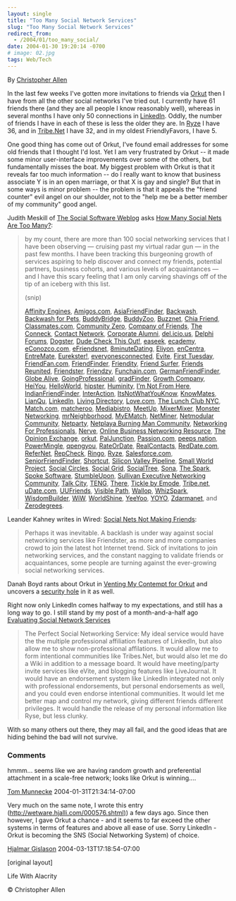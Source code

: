 ```yaml
---
layout: single
title: "Too Many Social Network Services"
slug: "Too Many Social Network Services"
redirect_from:
  - /2004/01/too_many_social/
date: 2004-01-30 19:20:14 -0700
# image: 02.jpg
tags: Web/Tech
---
```


By [Christopher Allen](/lwa/about)

In the last few weeks I've gotten more invitations to friends via [Orkut](http://www.orkut.com/Profile.aspx?uid=2789681602836776519) then I have from all the other social networks I've tried out. I currently have 61 friends there (and they are all people I know reasonably well), whereas in several months I have only 50 connections in [LinkedIn](http://www.linkedin.com/profile?viewProfile=&key=62844). Oddly, the number of friends I have in each of these is less the older they are. In [Ryze](http://www.ryze.com/go/ChristopherA) I have 36, and in [Tribe.Net](http://cluster.tribe.net/tribe/servlet/template/pub,pcard,PeopleCard.vm?personid=ce34093a-3c72-4954-b52f-3d6bc51884af) I have 32, and in my oldest FriendlyFavors, I have 5.

One good thing has come out of Orkut, I've found email addresses for some old friends that I thought I'd lost. Yet I am very frustrated by Orkut -- it made some minor user-interface improvements over some of the others, but fundamentally misses the boat. My biggest problem with Orkut is that it reveals far too much information -- do I really want to know that business associate Y is in an open marriage, or that X is gay and single? But that in some ways is minor problem -- the problem is that it appeals the "friend counter" evil angel on our shoulder, not to the "help me be a better member of my community" good angel.

Judith Meskill of [The Social Software Weblog](http://socialsoftware.weblogsinc.com/) asks [How Many Social Nets Are Too Many?](http://socialsoftware.weblogsinc.com/entry/6832739961761474/):  

> by my count, there are more than 100 social networking services that I have been observing — cruising past my virtual radar gun — in the past few months. I have been tracking this burgeoning growth of services aspiring to help discover and connect my friends, potential partners, business cohorts, and various levels of acquaintances — and I have this scary feeling that I am only carving shavings off of the tip of an iceberg with this list.
> 
> (snip)
> 
> [Affinity Engines](http://www.affinityengines.com/ "Affinity Engines"), [Amigos.com](http://amigos.com/ "Amigos.com"), [AsiaFriendFinder](http://www.asiafriendfinder.com/ "AsiaFriendFinder"), [Backwash](http://www.backwash.com/magazine.php "Backwash"), [Backwash for Pets](http://backwashpets.com/magazine.php "Backwash for Pets"), [BuddyBridge](http://www.buddybridge.com/ "BuddyBridge"), [BuddyZoo](http://buddyzoo.com/ "BuddyZoo"), [Buzznet](http://buzznet.com/ "Buzznet"), [Chia Friend](http://www.chiafriend.com/ "Chia Friend"), [Classmates.com](http://www.classmates.com/ "Classmates.com"), [Community Zero](http://www.communityzero.com/ "Community Zero"), [Company of Friends](http://www.fastcompany.com/cof/ "Company of Friends"), [The Conneck](http://www.theconneck.com/ "The Conneck"), [Contact Network](http://www.contactnetworkcorp.com/ "Contact Network"), [Corporate Alumni](http://www.corporatealumni.com/ "Corporate Alumni"), [del.icio.us](http://del.icio.us/doc/about "del.icio.us"), [Delphi Forums](http://www.delphiforums.com/ "Delphi Forums"), [Dogster](http://www.dogster.com/ "Dogster"), [Dude Check This Out!](http://www.dudecheckthisout.com/ "Dude Check This Out"), [easeek](http://www.easeek.com/ "easeek"), [ecademy](http://www.ecademy.com/ "ecademy"), [eConozco.com](https://www.econozco.com/ "eConozco.com"), [eFriendsnet](http://www.efriendsnet.com/ "eFriendsnet"), [8minuteDating](http://www.8minutedating.com/ "8minuteDating"), [Eliyon](http://www.eliyon.com/ "Eliyon"), [enCentra](http://www.encentra.com/ "enCentra"), [EntreMate](http://www.entremate.com/ "EntreMate"), [Eurekster!](http://eurekster.com/ "Eurekster!"), [everyonesconnected](http://www.everyonesconnected.com/ "everyonesconnected"), [Evite](http://www.evite.com/ "Evite"), [First Tuesday](http://firsttuesday.com/ "First Tuesday"), [FriendFan.com](http://www.friendfan.com/ "FriendFan.com"), [FriendFinder](http://friendfinderinc.com/corporate/ "FriendFinder"), [Friendity](http://friendity.de/index.jsp "Friendity"), [Friend Surfer](http://www.friendsurfer.com/ "Friend Surfer"), [Friends Reunited](http://www.friendsreunited.com/ "Friends Reunited"), [Friendster](http://www.friendster.com/index.jsp "Friendster"), [Friendzy](http://www.friendzy.com/ "Friendzy"), [Funchain.com](http://www.funchain.com/ "Funchain.com"), [GermanFriendFinder](http://www.germanfriendfinder.com/ "GermanFriendFinder"), [Globe Alive](http://www.globealive.com/ "Globe Alive"), [GoingProfessional](http://www.goingprofessional.com/ "GoingProfessional"), [gradFinder](http://www.gradfinder.com/ "gradFinder"), [Growth Company](http://www.growingco.com/ "Growth Company"), [HeiYou](http://www.heiyou.com/ "HeiYou"), [HelloWorld](http://www.helloworld.com/ "HelloWorld"), [hipster](http://www.hipstir.com/ "hipster"), [Huminity](http://www.huminity.com/ "Huminity"), [I’m Not From Here](http://www.imnotfromhere.com/ "I'm Not From Here"), [IndianFriendFinder](http://www.indianfriendfinder.com/ "IndianFriendFinder"), [InterAction](http://www.interfacesoftware.com/products/interaction/ia_summary.cfm "InterAction"), [ItsNotWhatYouKnow](http://www.itsnotwhatyouknow.com/ "ItsNotWhatYouKnow"), [KnowMates](http://www.knowmates.com/ "KnowMates"), [LianQu](http://lianqu.com.cn/ "LianQu"), [LinkedIn](https://www.linkedin.com/ "LinkedIn"), [Living Directory](http://www.livingdirectory.org/ "Living Directory"), [Love.com](http://love.com/ "Love.com"), [The Lunch Club NYC](http://www.thelunchclub.net/ "The Lunch Club NYC"), [Match.com](http://match.com/ "Match.com"), [matcheroo](http://www.matcheroo.com/ "matcheroo"), [Mediabistro](http://mediabistro.com/ "Mediabistro"), [MeetUp](http://www.meetup.com/ "MeetUp"), [MixerMixer](http://www.mixermixer.com/ "MixerMixer"), [Monster Networking](http://network.monster.com/NewEntry.aspx?mode=one "Monster Networking"), [mrNeighborhood](http://www.mrneighborhood.com/ "mrNeighborhood"), [MyEMatch](http://www.myematch.com/ "MyEMatch"), [NetMiner](http://www.netminer.com/ "NetMiner"), [Netmodular Community](http://www.netmodular.com/ "Netmodular Community"), [Netparty](http://www.netparty.com/ "Netparty"), [Netplaya Burning Man Community](http://www.netplaya.com/ "Netplaya Burning Man Community"), [Networking For Professionals](http://www.networkingforprofessionals.com/ "Networking For Professionals"), [Nerve](http://www.nerve.com/ "Nerve"), [Online Business Networking Resource](http://www.onlinebusinessnetworking.com/ "Online Business Networking Resource"), [The Opinion Exchange](https://www.opinion-exchange.com/ "The Opinion Exchange"), [orkut](http://www.orkut.com/ "orkut"), [PalJunction](http://www.paljunction.com/ "PalJunction"), [Passion.com](http://passion.com/ "Passion.com"), [peeps nation](http://www.peepsnation.com/ "peeps nation"), [PowerMingle](http://www.powermingle.com/home.asp "PowerMingle"), [qpengyou](http://www.qpengyou.com/ "qpengyou"), [RateOrDate](http://www.rateordate.com/ "RateOrDate"), [RealContacts](http://www.realcontacts.com/ "RealContacts"), [RedDate.com](http://www.reddate.com/ "RedDate.com"), [ReferNet](http://www.refernet.net/ "ReferNet"), [RepCheck](http://www.repcheck.com/ "RepCheck"), [Ringo](http://www.ringo.com/ "Ringo"), [Ryze](http://www.ryze.com/ "Ryze"), [Salesforce.com](http://www.salesforce.com/us/index.jsp "Salesforce.com"), [SeniorFriendFinder](http://www.seniorfriendfinder.com/ "SeniorFriendFinder"), [Shortcut](http://www.shortcut.nu/ "Shortcut"), [Silicon Valley Pipeline](http://www.siliconvalleypipeline.com/ "Silicon Valley Pipeline"), [Small World Project](http://smallworld.columbia.edu/ "Small World Project"), [Social Circles](http://www.socialcircles.com/ "Social Circles"), [Social Grid](http://www.socialgrid.com/ "Social Grid"), [SocialTree](http://socialtree.com/ "SocialTree"), [Sona](http://www.sona.com/ "Sona"), [The Spark](http://www.thespark.com/ "The Spark"), [Spoke Software](http://www.spoke.com/ "Spoke Software"), [StumbleUpon](http://www.stumbleupon.com/ "StumbleUpon"), [Sullivan Executive Networking Community](http://www.sullivanexecutive.com/community.html "Sullivan Executive Networking Community"), [Talk City](http://www.talkcity.com/ "Talk City"), [TENG](http://teng.scottopia.com/ "TENG"), [There](http://www.there.com/ "There"), [Tickle by Emode](http://www.emode.com/ "Tickle by Emode"), [Tribe.net](http://cluster.tribe.net/tribe/servlet/ "Tribe.net"), [uDate.com](http://www.udate.com/ "uDate.com"), [UUFriends](http://www.uufriends.com/ "UUFriends"), [Visible Path](http://www.visiblepath.com/ "visiblepath"), [Wallop](http://mywallop.com/ "Wallop"), [WhizSpark](http://www.whizspark.com/ "WhizSpark"), [WisdomBuilder](http://www.wisdombuilder.com/ "WisdomBuilder"), [WiW](http://www.wiw.hu/hu/index.php "WiW"), [WorldShine](http://www.worldshine.com/ "WorldShine (the rebirth of sixdegrees.com)"), [YeeYoo](http://www.yeeyoo.com/ "YeeYoo"), [YOYO](http://www.yoyonet.cn/ "YOYO"), [Zdarmanet](http://www.zdarmanet.net/ "Zdarmanet"), and [Zerodegrees](http://www.zerodegrees.com/ "Zerodegrees").

Leander Kahney writes in Wired: [Social Nets Not Making Friends](http://www.wired.com/news/culture/0,1284,62070,00.html?tw=wn_tophead_3 "Wired News: Social Nets Not Making Friends"):  

> Perhaps it was inevitable. A backlash is under way against social networking services like Friendster, as more and more companies crowd to join the latest hot Internet trend. Sick of invitations to join networking services, and the constant nagging to validate friends or acquaintances, some people are turning against the ever-growing social networking services.

Danah Boyd rants about Orkut in [Venting My Contempt for Orkut](http://www.zephoria.org/thoughts/archives/2004/01/30/venting_my_contempt_for_orkut.html) and uncovers a [security hole](http://www.zephoria.org/thoughts/archives/2004/01/30/orkut_pissyness_round_2.html) in it as well.

Right now only LinkedIn comes halfway to my expectations, and still has a long way to go. I still stand by my post of a month-and-a-half ago [Evaluating Social Network Services](/2003/12/evaluating_soci.html)  

> The Perfect Social Networking Service: My ideal service would have the the multiple professional affiliation features of LinkedIn, but also allow me to show non-professional affilations. It would allow me to form intentional communities like Tribes.Net, but would also let me do a Wiki in addition to a message board. It would have meeting/party invite services like eVite, and blogging features like LiveJournal. It would have an endorsement system like LinkedIn integrated not only with professional endorsements, but personal endorsements as well, and you could even endorse intentional communities. It would let me better map and control my network, giving different friends different privileges. It would handle the release of my personal information like Ryse, but less clunky.

With so many others out there, they may all fail, and the good ideas that are hiding behind the bad will not survive.  

### Comments

hmmm... seems like we are having random growth and preferential attachment in a scale-free network; looks like Orkut is winning....

[Tom Munnecke](http://www.munnecke.com/blog) 2004-01-31T21:34:14-07:00

Very much on the same note, I wrote this entry ([http://wetware.hjalli.com/000576.shtml)](http://wetware.hjalli.com/000576.shtml)) a few days ago. Since then however, I gave Orkut a chance - and it seems to far exceed the other systems in terms of features and above all ease of use. Sorry LinkedIn - Orkut is becoming the SNS (Social Networking System) of choice.

[Hjalmar Gislason](http://wetware.hjalli.com) 2004-03-13T17:18:54-07:00

[original layout]

Life With Alacrity

© Christopher Allen